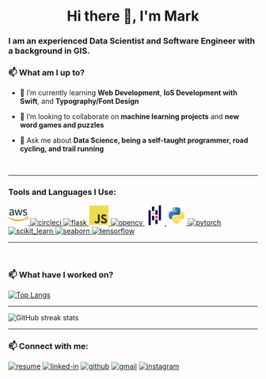 <h1 align="center">Hi there 👋, I'm Mark</h1>
<h3 align="left">I am an experienced Data Scientist and Software Engineer with a background in GIS.</h3>

<h3 align="left">📫 What am I up to?</h3>

- 🌱 I’m currently learning **Web Development**, **IoS Development with Swift**, and **Typography/Font Design**

- 👯 I’m looking to collaborate on **machine learning projects** and **new word games and puzzles**

- 💬 Ask me about **Data Science, being a self-taught programmer, road cycling, and trail running**

<br>

---

<h3 align="left">Tools and Languages I Use:</h3>

<p align="left"> <a href="https://aws.amazon.com" target="_blank" rel="noreferrer"> <img src="https://raw.githubusercontent.com/devicons/devicon/master/icons/amazonwebservices/amazonwebservices-original-wordmark.svg" alt="aws" width="40" height="40"/> </a> <a href="https://circleci.com" target="_blank" rel="noreferrer"> <img src="https://www.vectorlogo.zone/logos/circleci/circleci-icon.svg" alt="circleci" width="40" height="40"/> </a> <a href="https://flask.palletsprojects.com/" target="_blank" rel="noreferrer"> <img src="https://www.vectorlogo.zone/logos/pocoo_flask/pocoo_flask-icon.svg" alt="flask" width="40" height="40"/> </a> <a href="https://developer.mozilla.org/en-US/docs/Web/JavaScript" target="_blank" rel="noreferrer"> <img src="https://raw.githubusercontent.com/devicons/devicon/master/icons/javascript/javascript-original.svg" alt="javascript" width="40" height="40"/> </a> <a href="https://opencv.org/" target="_blank" rel="noreferrer"> <img src="https://www.vectorlogo.zone/logos/opencv/opencv-icon.svg" alt="opencv" width="40" height="40"/> </a> <a href="https://pandas.pydata.org/" target="_blank" rel="noreferrer"> <img src="https://raw.githubusercontent.com/devicons/devicon/2ae2a900d2f041da66e950e4d48052658d850630/icons/pandas/pandas-original.svg" alt="pandas" width="40" height="40"/> </a> <a href="https://www.python.org" target="_blank" rel="noreferrer"> <img src="https://raw.githubusercontent.com/devicons/devicon/master/icons/python/python-original.svg" alt="python" width="40" height="40"/> </a> <a href="https://pytorch.org/" target="_blank" rel="noreferrer"> <img src="https://www.vectorlogo.zone/logos/pytorch/pytorch-icon.svg" alt="pytorch" width="40" height="40"/> </a> <a href="https://scikit-learn.org/" target="_blank" rel="noreferrer"> <img src="https://upload.wikimedia.org/wikipedia/commons/0/05/Scikit_learn_logo_small.svg" alt="scikit_learn" width="40" height="40"/> </a> <a href="https://seaborn.pydata.org/" target="_blank" rel="noreferrer"> <img src="https://seaborn.pydata.org/_images/logo-mark-lightbg.svg" alt="seaborn" width="40" height="40"/> </a> <a href="https://www.tensorflow.org" target="_blank" rel="noreferrer"> <img src="https://www.vectorlogo.zone/logos/tensorflow/tensorflow-icon.svg" alt="tensorflow" width="40" height="40"/> </a> </p>

---

<br>

<h3 align="left">📫 What have I worked on?</h3>

[![Top Langs](https://github-readme-stats.vercel.app/api/top-langs/?username=mfavorito1995)](https://github.com/anuraghazra/github-readme-stats)

---

![GitHub streak stats](https://streak-stats.demolab.com/?user=mfavorito1995)  

---

<h3 align="left">📫 Connect with me:</h3>

[![resume](https://img.shields.io/badge/Resume-4285F4?style=for-the-badge&logo=read-the-docs&logoColor=white)](https://drive.google.com/file/d/1VHVtSbI770pohO59G4dYeK4S6pOFKfPZ/view?usp=sharing)
[![linked-in](https://img.shields.io/badge/Linked_In-0077B5?style=for-the-badge&logo=LinkedIn&logoColor=white)](https://www.linkedin.com/in/mark-favorito-101b7090/)
[![github](https://img.shields.io/badge/GitHub-000000?style=for-the-badge&logo=GitHub&logoColor=white)](https://github.com/mfavorito1995)
[![gmail](https://img.shields.io/badge/Gmail-D14836?style=for-the-badge&logo=Gmail&logoColor=white)](mailto:mfavorito1995@gmail.com)
[![instagram](https://img.shields.io/badge/Instagram-E4405F?style=for-the-badge&logo=instagram&logoColor=white)](https://www.instagram.com/mlfavorito/)

